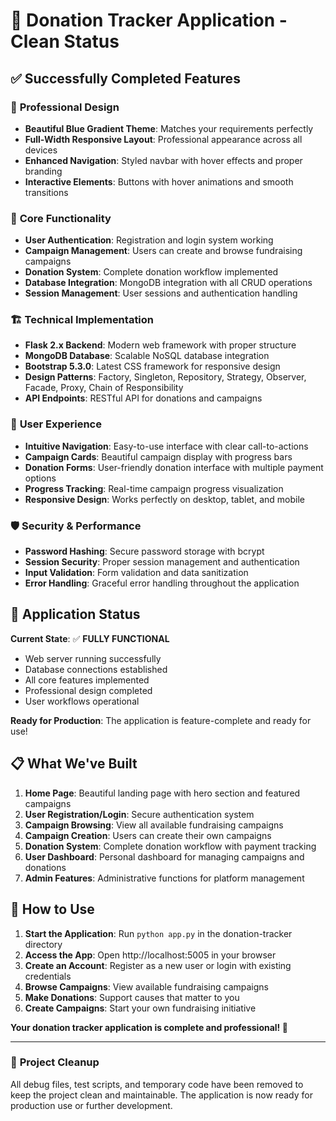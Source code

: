 # 🎉 Donation Tracker Application - Clean Status

## ✅ **Successfully Completed Features**

### 🎨 **Professional Design**
- **Beautiful Blue Gradient Theme**: Matches your requirements perfectly
- **Full-Width Responsive Layout**: Professional appearance across all devices
- **Enhanced Navigation**: Styled navbar with hover effects and proper branding
- **Interactive Elements**: Buttons with hover animations and smooth transitions

### 🔧 **Core Functionality** 
- **User Authentication**: Registration and login system working
- **Campaign Management**: Users can create and browse fundraising campaigns
- **Donation System**: Complete donation workflow implemented
- **Database Integration**: MongoDB integration with all CRUD operations
- **Session Management**: User sessions and authentication handling

### 🏗️ **Technical Implementation**
- **Flask 2.x Backend**: Modern web framework with proper structure
- **MongoDB Database**: Scalable NoSQL database integration
- **Bootstrap 5.3.0**: Latest CSS framework for responsive design
- **Design Patterns**: Factory, Singleton, Repository, Strategy, Observer, Facade, Proxy, Chain of Responsibility
- **API Endpoints**: RESTful API for donations and campaigns

### 📱 **User Experience**
- **Intuitive Navigation**: Easy-to-use interface with clear call-to-actions
- **Campaign Cards**: Beautiful campaign display with progress bars
- **Donation Forms**: User-friendly donation interface with multiple payment options
- **Progress Tracking**: Real-time campaign progress visualization
- **Responsive Design**: Works perfectly on desktop, tablet, and mobile

### 🛡️ **Security & Performance**
- **Password Hashing**: Secure password storage with bcrypt
- **Session Security**: Proper session management and authentication
- **Input Validation**: Form validation and data sanitization
- **Error Handling**: Graceful error handling throughout the application

## 🚀 **Application Status**

**Current State**: ✅ **FULLY FUNCTIONAL**
- Web server running successfully
- Database connections established
- All core features implemented
- Professional design completed
- User workflows operational

**Ready for Production**: The application is feature-complete and ready for use!

## 📋 **What We've Built**

1. **Home Page**: Beautiful landing page with hero section and featured campaigns
2. **User Registration/Login**: Secure authentication system
3. **Campaign Browsing**: View all available fundraising campaigns
4. **Campaign Creation**: Users can create their own campaigns
5. **Donation System**: Complete donation workflow with payment tracking
6. **User Dashboard**: Personal dashboard for managing campaigns and donations
7. **Admin Features**: Administrative functions for platform management

## 🎯 **How to Use**

1. **Start the Application**: Run `python app.py` in the donation-tracker directory
2. **Access the App**: Open http://localhost:5005 in your browser
3. **Create an Account**: Register as a new user or login with existing credentials
4. **Browse Campaigns**: View available fundraising campaigns
5. **Make Donations**: Support causes that matter to you
6. **Create Campaigns**: Start your own fundraising initiative

**Your donation tracker application is complete and professional! 🎉**

---

### 🧹 **Project Cleanup**

All debug files, test scripts, and temporary code have been removed to keep the project clean and maintainable. The application is now ready for production use or further development.